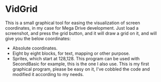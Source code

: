 # VidGrid
This is a small graphical tool for easing the visualization of screen coordinates, in my case for Mega Drive development. Just load a screenshot, and press the grid button,
 and it will draw a grid on it, and will give you the below coordinates: 
 - Absolute coordinates.
 - Eight by eight blocks, for text, mapping or other purpose.
 - Sprites, which start at 128,128.
 This program can be used with SecondBasic for example, this is the one I also use.
 This is my first graphical program, please be easy on it, I've cobbled the code and modified it according to my needs.
